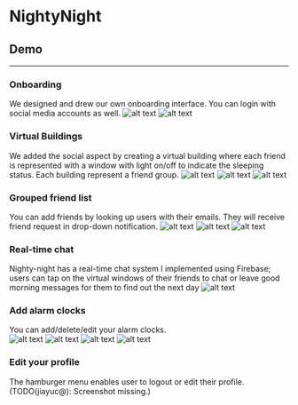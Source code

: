 # NightyNight
## Demo
-------------
### Onboarding
We designed and drew our own onboarding interface. You can login with social media accounts as well. 
![alt text](Nighty-night-screenshots/1.jpg "Onboarding")
![alt text](Nighty-night-screenshots/2.jpg "Login page")

### Virtual Buildings
We added the social aspect by creating a virtual building where each friend is represented with a window with light on/off to indicate the sleeping status. 
Each building represent a friend group. 
![alt text](Nighty-night-screenshots/4.jpg "Virtual building")
![alt text](Nighty-night-screenshots/5.jpg "One building")
![alt text](Nighty-night-screenshots/6.jpg "View friend")

### Grouped friend list
You can add friends by looking up users with their emails. They will receive friend request in drop-down notification. 
![alt text](Nighty-night-screenshots/7.1.jpg "Group list")
![alt text](Nighty-night-screenshots/7.2.jpg "Add friends")
![alt text](Nighty-night-screenshots/7.3.jpg "Add friends 2")

### Real-time chat
Nighty-night has a real-time chat system I implemented using Firebase; users can tap on the virtual windows of their
friends to chat or leave good morning messages for them to find out the next day
![alt text](Nighty-night-screenshots/8.jpg "Chat with friend")

### Add alarm clocks
You can add/delete/edit your alarm clocks.
<br />
![alt text](Nighty-night-screenshots/9.jpg "Alarm clock list 1")
![alt text](Nighty-night-screenshots/10.jpg "Choose sleep time")
![alt text](Nighty-night-screenshots/11.jpg "Choose wakeup time")
![alt text](Nighty-night-screenshots/12.jpg "Alarm clock list 1")

### Edit your profile
The hamburger menu enables user to logout or edit their profile. 
(TODO(jiayuc@): Screenshot missing.)




